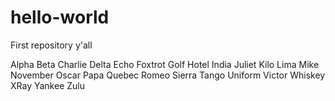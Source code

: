 # hello-world
First repository y'all

Alpha Beta Charlie Delta Echo 
Foxtrot Golf Hotel India Juliet 
Kilo Lima Mike November Oscar
Papa Quebec Romeo Sierra Tango
Uniform Victor Whiskey XRay Yankee
Zulu

